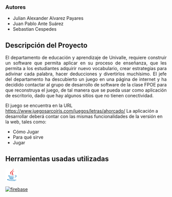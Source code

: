 ### Autores

- Julian Alexander Alvarez Payares 
- Juan Pablo Ante Suárez
- Sebastian Cespedes


## Descripción del Proyecto 

<p align="justify">
El departamento de educación y aprendizaje de Univalle, requiere construir un software que permita
aplicar en su proceso de enseñanza, que les permita a los estudiantes adquirir nuevo vocabulario,
crear estrategias para adivinar cada palabra, hacer deducciones y divertirlos muchísimo.
El jefe del departamento ha descubierto un juego en una página de internet y ha decidido contactar al
grupo de desarrollo de software de la clase FPOE para que reconstruya el juego, de tal manera que
se pueda usar como aplicación de escritorio, dado que hay algunos sitios que no tienen conectividad.
  
  
  
El juego se encuentra en la URL https://www.juegosarcoiris.com/juegos/letras/ahorcado/
La aplicación a desarrollar deberá contar con las mismas funcionalidades de la versión en la web, tales como:
- Cómo Jugar
- Para qué sirve
- Jugar
  
  
## Herramientas usadas utilizadas

<a href="https://www.java.com" target="_blank"> <img src="https://raw.githubusercontent.com/devicons/devicon/master/icons/java/java-original.svg" alt="java" width="40" height="40"/> </a> 

<a href="https://firebase.google.com/?hl=pt" target="_blank"> <img src="https://www.gstatic.com/mobilesdk/160503_mobilesdk/logo/2x/firebase_96dp.png" alt="firebase" width="40" height="40"/>
